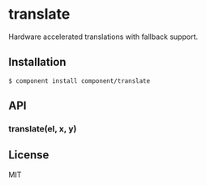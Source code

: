 
# translate

  Hardware accelerated translations with fallback support.

## Installation

    $ component install component/translate

## API

### translate(el, x, y)

## License

  MIT
